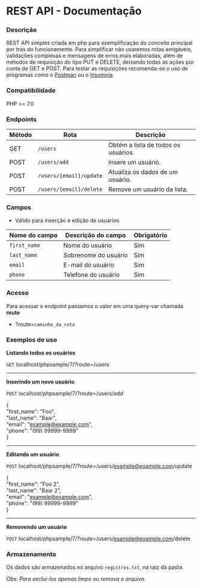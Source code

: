 # REST API - Documentação

### Descrição

REST API simples criada em php para exemplificação do conceito principal por trás do funcionamento. Para simplificar não usaremos rotas amigáveis, validações complexas e mensagens de erros mais elaboradas, além de métodos de requisição do tipo PUT e DELETE, deixando todas as ações por conta de GET e POST. Para testar as requisições recomenda-se o uso de programas como o [Postman](https://www.postman.com/ "Postman") ou o [Insomnia](https://insomnia.rest/ "Insomnia").

### Compatibilidade
PHP >=  7.0
                    
### Endpoints

| Método | Rota | Descrição |
| ------------- | ------------- | ------------- |
| GET | `/users`      | Obtém a lista de todos os usuários. |
| POST | `/users/add`   | Insere um usuário. |
| POST | `/users/{email}/update`      | Atualiza os dados de um usuário. |
| POST | `/users/{email}/delete`      | Remove um usuário da lista. |


### Campos

- Válido para inserção e edição de usuários

| Nome do campo  | Descrição do campo | Obrigatório |
| ------------- | ------------- | ------------- |
| `first_name`  | Nome do usuário  | Sim |
| `last_name`  | Sobrenome do usuário  | Sim |
| `email`  | E-mail do usuário  | Sim |
| `phone`  | Telefone do usuário  | Sim |

                    
### Acesso
Para acessar o endpoint passamos o valor em uma query-var chamada **route**
- ?route=`caminho_da_rota`

### Exemplos de uso
**Listando todos os usuários**

`GET` localhost/phpsample/7/?route=/users

-------------
**Inserindo um novo usuário**

`POST` localhost/phpsample/7/?route=/users/add

{  
	"first_name": "Foo",  
	"last_name": "Baar",  
	"email": "example@example.com",  
	"phone": "(99) 99999-9999"  
}  

-------------
**Editando um usuário**

`POST` localhost/phpsample/7/?route=/users/example@example.com/update

{  
	"first_name": "Foo 2",  
	"last_name": "Baar 2",  
	"email": "example@example.com",  
	"phone": "(99) 99999-9999"  
}  

-------------
**Removendo um usuário**

`POST` localhost/phpsample/7/?route=/users/example@example.com/delete

                    
### Armazenamento

Os dados são armazenados no arquivo `registros.txt`, na raiz da pasta.

_Obs: Para excluí-los apenas limpe ou remova o arquivo._
